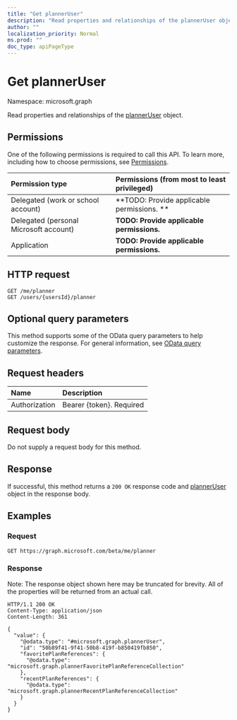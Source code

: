 ```yaml
---
title: "Get plannerUser"
description: "Read properties and relationships of the plannerUser object."
author: ""
localization_priority: Normal
ms.prod: ""
doc_type: apiPageType
---
```


# Get plannerUser

Namespace: microsoft.graph

Read properties and relationships of the [plannerUser](../resources/planneruser.md) object.

## Permissions
One of the following permissions is required to call this API. To learn more, including how to choose permissions, see [Permissions](/concepts/permissions-reference.md).

|Permission type|Permissions (from most to least privileged)|
|:---|:---|
|Delegated (work or school account)|**TODO: Provide applicable permissions. **|
|Delegated (personal Microsoft account)|**TODO: Provide applicable permissions.**|
|Application|**TODO: Provide applicable permissions.**|

## HTTP request
<!-- {
  "blockType": "ignored"
}
-->
``` http
GET /me/planner
GET /users/{usersId}/planner
```

## Optional query parameters
This method supports some of the OData query parameters to help customize the response. For general information, see [OData query parameters](/graph/query-parameters).

## Request headers
|Name|Description|
|:---|:---|
|Authorization|Bearer {token}. Required|

## Request body
Do not supply a request body for this method.

## Response
If successful, this method returns a `200 OK` response code and [plannerUser](../resources/planneruser.md) object in the response body.

## Examples

### Request
<!-- {
  "blockType": "request",
  "name": "get_planneruser"
}
-->
``` http
GET https://graph.microsoft.com/beta/me/planner
```

### Response
Note: The response object shown here may be truncated for brevity. All of the properties will be returned from an actual call.
<!-- {
  "blockType": "response",
  "truncated": true,
  "@odata.type": "microsoft.graph.plannerUser"
}
-->
``` http
HTTP/1.1 200 OK
Content-Type: application/json
Content-Length: 361

{
  "value": {
    "@odata.type": "#microsoft.graph.plannerUser",
    "id": "50b89f41-9f41-50b8-419f-b850419fb850",
    "favoritePlanReferences": {
      "@odata.type": "microsoft.graph.plannerFavoritePlanReferenceCollection"
    },
    "recentPlanReferences": {
      "@odata.type": "microsoft.graph.plannerRecentPlanReferenceCollection"
    }
  }
}
```

